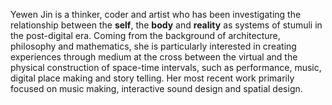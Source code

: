 Yewen Jin is a thinker, coder and artist who has been investigating the relationship between the **self**, the **body** and **reality** as systems of stumuli in the post-digital era. 
Coming from the background of architecture, philosophy and mathematics, she is particularly interested in creating experiences through medium at the cross between the virtual and the physical construction of space-time intervals, such as performance, music, digital place making and story telling. 
Her most recent work primarily focused on music making, interactive sound design and spatial design.


